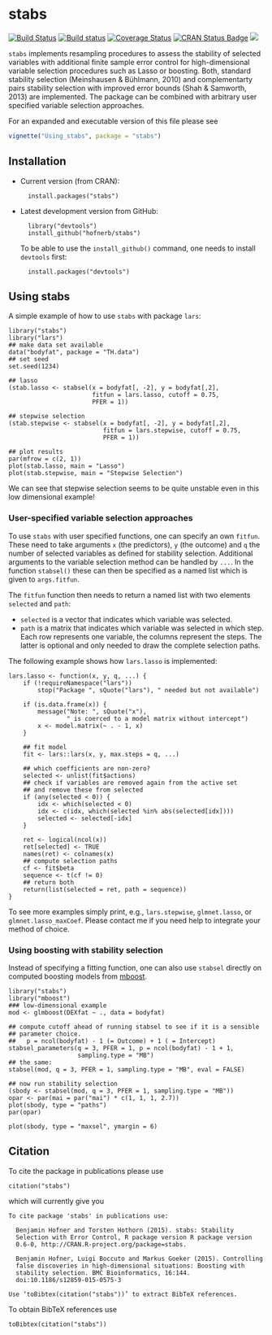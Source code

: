 stabs
=====

[![Build Status](https://travis-ci.org/hofnerb/stabs.svg)](https://travis-ci.org/hofnerb/stabs)
[![Build status](https://ci.appveyor.com/api/projects/status/tlo7dbrevje1f2du?svg=true)](https://ci.appveyor.com/project/hofnerb/stabs)
[![Coverage Status](https://coveralls.io/repos/hofnerb/stabs/badge.svg?branch=master&service=github)](https://coveralls.io/github/hofnerb/stabs?branch=master)
[![CRAN Status Badge](http://www.r-pkg.org/badges/version/stabs)](http://cran.r-project.org/package=stabs)
[![](http://cranlogs.r-pkg.org/badges/stabs)](http://cran.rstudio.com/web/packages/stabs/index.html)

`stabs` implements resampling procedures to assess the stability of selected
variables with additional finite sample error control for high-dimensional
variable selection procedures such as Lasso or boosting. Both, standard
stability selection (Meinshausen & Bühlmann, 2010) and complementarty pairs
stability selection with improved error bounds (Shah & Samworth, 2013) are
implemented. The package can be combined with arbitrary user specified variable
selection approaches.

For an expanded and executable version of this file please see
```r
vignette("Using_stabs", package = "stabs")
```

## Installation

- Current version (from CRAN):

        install.packages("stabs")

- Latest development version from GitHub:

        library("devtools")
        install_github("hofnerb/stabs")

  To be able to use the `install_github()` command, one needs to install `devtools` first:

        install.packages("devtools")

## Using stabs

A simple example of how to use `stabs` with package `lars`:

```
library("stabs")
library("lars")
## make data set available
data("bodyfat", package = "TH.data")
## set seed
set.seed(1234)

## lasso
(stab.lasso <- stabsel(x = bodyfat[, -2], y = bodyfat[,2],
                       fitfun = lars.lasso, cutoff = 0.75,
                       PFER = 1))

## stepwise selection
(stab.stepwise <- stabsel(x = bodyfat[, -2], y = bodyfat[,2],
                          fitfun = lars.stepwise, cutoff = 0.75,
                          PFER = 1))

## plot results
par(mfrow = c(2, 1))
plot(stab.lasso, main = "Lasso")
plot(stab.stepwise, main = "Stepwise Selection")
```

We can see that stepwise selection seems to be quite unstable even in this low
dimensional example!

### User-specified variable selection approaches

To use `stabs` with user specified functions, one can specify an own `fitfun`.
These need to take arguments `x` (the predictors), `y` (the outcome) and `q` the
number of selected variables as defined for stability selection. Additional
arguments to the variable selection method can be handled by `...`. In the
function `stabsel()` these can then be specified as a named list which is given
to `args.fitfun`.

The `fitfun` function then needs to return a named list with two elements
`selected` and `path`:
* `selected` is a vector that indicates which variable was selected.
* `path` is a matrix that indicates which variable was selected in which step.
    Each row represents one variable, the columns represent the steps.
The latter is optional and only needed to draw the complete selection paths.

The following example shows how `lars.lasso` is implemented:
```
lars.lasso <- function(x, y, q, ...) {
    if (!requireNamespace("lars"))
        stop("Package ", sQuote("lars"), " needed but not available")

    if (is.data.frame(x)) {
        message("Note: ", sQuote("x"),
                " is coerced to a model matrix without intercept")
        x <- model.matrix(~ . - 1, x)
    }

    ## fit model
    fit <- lars::lars(x, y, max.steps = q, ...)

    ## which coefficients are non-zero?
    selected <- unlist(fit$actions)
	## check if variables are removed again from the active set
    ## and remove these from selected
    if (any(selected < 0)) {
        idx <- which(selected < 0)
        idx <- c(idx, which(selected %in% abs(selected[idx])))
        selected <- selected[-idx]
    }

    ret <- logical(ncol(x))
    ret[selected] <- TRUE
    names(ret) <- colnames(x)
    ## compute selection paths
    cf <- fit$beta
    sequence <- t(cf != 0)
    ## return both
    return(list(selected = ret, path = sequence))
}
```

To see more examples simply print, e.g., `lars.stepwise`, `glmnet.lasso`, or
`glmnet.lasso_maxCoef`. Please contact me if you need help to integrate your
method of choice.

### Using boosting with stability selection

Instead of specifying a fitting function, one can also use `stabsel` directly on
computed boosting models from
[mboost](http://cran.r-project.org/package=mboost).

```
library("stabs")
library("mboost")
### low-dimensional example
mod <- glmboost(DEXfat ~ ., data = bodyfat)

## compute cutoff ahead of running stabsel to see if it is a sensible
## parameter choice.
##   p = ncol(bodyfat) - 1 (= Outcome) + 1 ( = Intercept)
stabsel_parameters(q = 3, PFER = 1, p = ncol(bodyfat) - 1 + 1,
                   sampling.type = "MB")
## the same:
stabsel(mod, q = 3, PFER = 1, sampling.type = "MB", eval = FALSE)

## now run stability selection
(sbody <- stabsel(mod, q = 3, PFER = 1, sampling.type = "MB"))
opar <- par(mai = par("mai") * c(1, 1, 1, 2.7))
plot(sbody, type = "paths")
par(opar)

plot(sbody, type = "maxsel", ymargin = 6)
```

## Citation

To cite the package in publications please use
```
citation("stabs")
```

which will currently give you

```
To cite package 'stabs' in publications use:

  Benjamin Hofner and Torsten Hothorn (2015). stabs: Stability
  Selection with Error Control, R package version R package version
  0.6-0, http://CRAN.R-project.org/package=stabs.

  Benjamin Hofner, Luigi Boccuto and Markus Goeker (2015). Controlling
  false discoveries in high-dimensional situations: Boosting with
  stability selection. BMC Bioinformatics, 16:144.
  doi:10.1186/s12859-015-0575-3

Use ‘toBibtex(citation("stabs"))’ to extract BibTeX references.
```

To obtain BibTeX references use

```
toBibtex(citation("stabs"))
```
